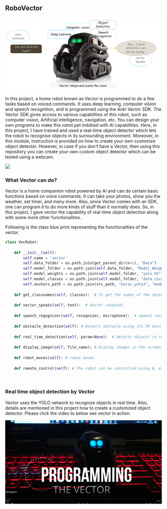 ## RoboVector

<img src="vectordl.png" />

In this project, a home robot known as Vector is programmed to do a few tasks based on voiced commands. It uses deep learning, computer vision and speech recognition, and is programmed using the Anki Vector SDK. The Vector SDK gives access to various capabilities of this robot, such as computer vision, Artificial intelligence, navigation, etc. You can design your own programs to make this robot pet imbibed with AI capabilities. Here, in this project, I have trained and used a real-time object detector which lets the robot to recognise objects in its surrounding environment. Moreover, in this module, instruction is provided on how to create your own customize object detector. However, in case if you don't have a Vector, then using this repository you can create your own custom object detector which can be tested using a webcam.

<img src="odr.gif" />

###  What Vector can do?
Vector is a home companion robot powered by AI and can do certain basic functions based on voice commands. It can take your photos, show you the weather, set timer, and many more. Also, since Vector comes with an SDK, one can program it to do more kinds of stuff than it normally does. So, in this project, I gave vector the capability of real-time object detection along with some more other functionalities.

Following is the class blue print representing the functionalities of the vector.

```python
class VecRobot:

    def __init__(self):
        self.name = 'vector'
        self.data_folder = os.path.join(get_parent_dir(n=1), "Data")
        self.model_folder = os.path.join(self.data_folder, "Model_Weights")
        self.model_weights = os.path.join(self.model_folder, "yolo.h5")
        self.model_classes = os.path.join(self.model_folder, "data_coco.txt")
        self.anchors_path = os.path.join(src_path, "keras_yolo3", "model_data", "yolo_anchors.txt")

    def get_classnames(self, classes):  # To get the names of the object detected

    def vector_speaks(self, text):  # Vector responds
      
    def speech_regognizer(self, recognizer, microphone):  # speech recognition for input voice commands
    
    def obstacle_detection(self): # Detects obstacle using its IR data
        
    def real_time_detection(self, param=None):  # detects objects in real time
       
    def display_image(self, file_name): # Display images in the screen of Vector
      
    def robot_moves(self): # robot moves
      
    def remote_control(self): # The robot can be controlled using W, A, S and D keys
      
      
```
### Real time object detection by Vector
Vector uses the YOLO network to recognize objects in real time. Also, details are mentioned in this project how to create a customized object detector. Please click the video to below see vector in action.


[![Watch the video](vecpro.png)](https://photos.google.com/share/AF1QipNDbPjIsUP1174OF26lhOxsUd7yUxr0tVIPPFKvhLnCHaNtNf7vvPwlLxvxP2lLrQ/photo/AF1QipMWvWpF5sVfuHzksRIa7AHFrBY8c0Tb9LpYQOnF?key=em9tUXpEMHk1amZEV2hXMnhGNUdSay0yRldjZnh3)



